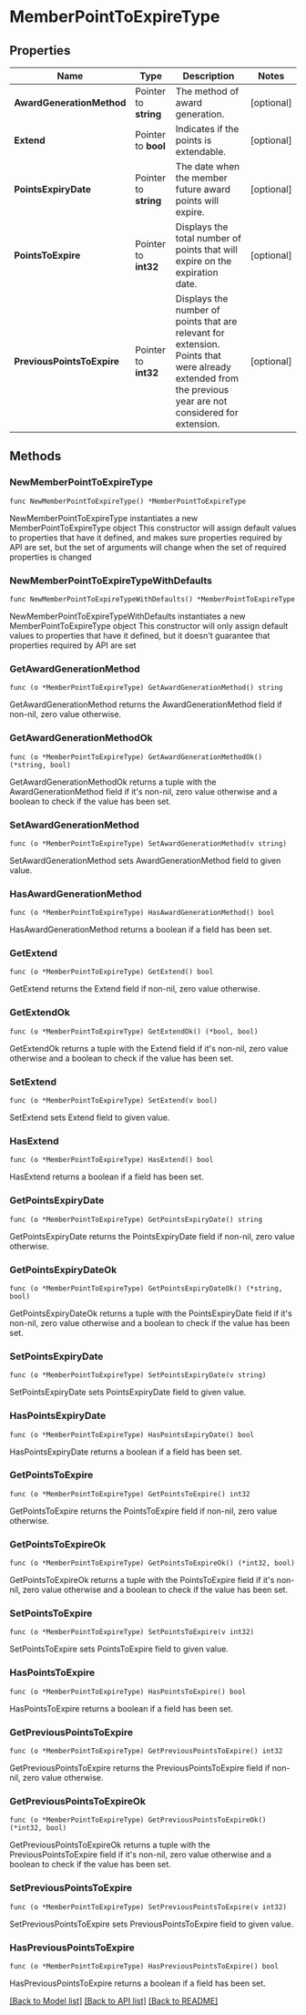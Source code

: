 # MemberPointToExpireType

## Properties

Name | Type | Description | Notes
------------ | ------------- | ------------- | -------------
**AwardGenerationMethod** | Pointer to **string** | The method of award generation. | [optional] 
**Extend** | Pointer to **bool** | Indicates if the points is extendable. | [optional] 
**PointsExpiryDate** | Pointer to **string** | The date when the member future award points will expire. | [optional] 
**PointsToExpire** | Pointer to **int32** | Displays the total number of points that will expire on the expiration date. | [optional] 
**PreviousPointsToExpire** | Pointer to **int32** | Displays the number of points that are relevant for extension. Points that were already extended from the previous year are not considered for extension. | [optional] 

## Methods

### NewMemberPointToExpireType

`func NewMemberPointToExpireType() *MemberPointToExpireType`

NewMemberPointToExpireType instantiates a new MemberPointToExpireType object
This constructor will assign default values to properties that have it defined,
and makes sure properties required by API are set, but the set of arguments
will change when the set of required properties is changed

### NewMemberPointToExpireTypeWithDefaults

`func NewMemberPointToExpireTypeWithDefaults() *MemberPointToExpireType`

NewMemberPointToExpireTypeWithDefaults instantiates a new MemberPointToExpireType object
This constructor will only assign default values to properties that have it defined,
but it doesn't guarantee that properties required by API are set

### GetAwardGenerationMethod

`func (o *MemberPointToExpireType) GetAwardGenerationMethod() string`

GetAwardGenerationMethod returns the AwardGenerationMethod field if non-nil, zero value otherwise.

### GetAwardGenerationMethodOk

`func (o *MemberPointToExpireType) GetAwardGenerationMethodOk() (*string, bool)`

GetAwardGenerationMethodOk returns a tuple with the AwardGenerationMethod field if it's non-nil, zero value otherwise
and a boolean to check if the value has been set.

### SetAwardGenerationMethod

`func (o *MemberPointToExpireType) SetAwardGenerationMethod(v string)`

SetAwardGenerationMethod sets AwardGenerationMethod field to given value.

### HasAwardGenerationMethod

`func (o *MemberPointToExpireType) HasAwardGenerationMethod() bool`

HasAwardGenerationMethod returns a boolean if a field has been set.

### GetExtend

`func (o *MemberPointToExpireType) GetExtend() bool`

GetExtend returns the Extend field if non-nil, zero value otherwise.

### GetExtendOk

`func (o *MemberPointToExpireType) GetExtendOk() (*bool, bool)`

GetExtendOk returns a tuple with the Extend field if it's non-nil, zero value otherwise
and a boolean to check if the value has been set.

### SetExtend

`func (o *MemberPointToExpireType) SetExtend(v bool)`

SetExtend sets Extend field to given value.

### HasExtend

`func (o *MemberPointToExpireType) HasExtend() bool`

HasExtend returns a boolean if a field has been set.

### GetPointsExpiryDate

`func (o *MemberPointToExpireType) GetPointsExpiryDate() string`

GetPointsExpiryDate returns the PointsExpiryDate field if non-nil, zero value otherwise.

### GetPointsExpiryDateOk

`func (o *MemberPointToExpireType) GetPointsExpiryDateOk() (*string, bool)`

GetPointsExpiryDateOk returns a tuple with the PointsExpiryDate field if it's non-nil, zero value otherwise
and a boolean to check if the value has been set.

### SetPointsExpiryDate

`func (o *MemberPointToExpireType) SetPointsExpiryDate(v string)`

SetPointsExpiryDate sets PointsExpiryDate field to given value.

### HasPointsExpiryDate

`func (o *MemberPointToExpireType) HasPointsExpiryDate() bool`

HasPointsExpiryDate returns a boolean if a field has been set.

### GetPointsToExpire

`func (o *MemberPointToExpireType) GetPointsToExpire() int32`

GetPointsToExpire returns the PointsToExpire field if non-nil, zero value otherwise.

### GetPointsToExpireOk

`func (o *MemberPointToExpireType) GetPointsToExpireOk() (*int32, bool)`

GetPointsToExpireOk returns a tuple with the PointsToExpire field if it's non-nil, zero value otherwise
and a boolean to check if the value has been set.

### SetPointsToExpire

`func (o *MemberPointToExpireType) SetPointsToExpire(v int32)`

SetPointsToExpire sets PointsToExpire field to given value.

### HasPointsToExpire

`func (o *MemberPointToExpireType) HasPointsToExpire() bool`

HasPointsToExpire returns a boolean if a field has been set.

### GetPreviousPointsToExpire

`func (o *MemberPointToExpireType) GetPreviousPointsToExpire() int32`

GetPreviousPointsToExpire returns the PreviousPointsToExpire field if non-nil, zero value otherwise.

### GetPreviousPointsToExpireOk

`func (o *MemberPointToExpireType) GetPreviousPointsToExpireOk() (*int32, bool)`

GetPreviousPointsToExpireOk returns a tuple with the PreviousPointsToExpire field if it's non-nil, zero value otherwise
and a boolean to check if the value has been set.

### SetPreviousPointsToExpire

`func (o *MemberPointToExpireType) SetPreviousPointsToExpire(v int32)`

SetPreviousPointsToExpire sets PreviousPointsToExpire field to given value.

### HasPreviousPointsToExpire

`func (o *MemberPointToExpireType) HasPreviousPointsToExpire() bool`

HasPreviousPointsToExpire returns a boolean if a field has been set.


[[Back to Model list]](../README.md#documentation-for-models) [[Back to API list]](../README.md#documentation-for-api-endpoints) [[Back to README]](../README.md)


